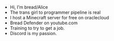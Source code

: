 - Hi, I’m bread/Alice
- The trans girl to programmer pipeline is real 
- I host a Minecraft server for free on oraclecloud
- Bread Defender on youtube.com
- Training to try to get a job.
- Discord is my passion.
<!---
xsehz/xsehz is a ✨ special ✨ repository because its `README.md` (this file) appears on your GitHub profile.
You can click the Preview link to take a look at your changes.
--->
